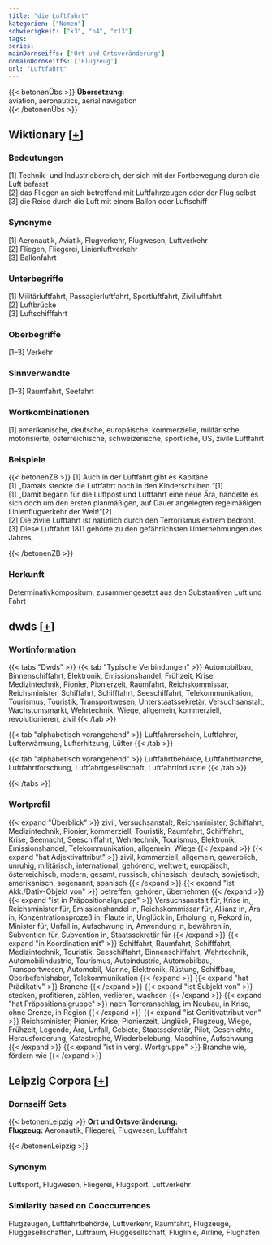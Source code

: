 ```yaml
---
title: "die Luftfahrt"
kategorien: ["Nomen"]
schwierigkeit: ["k3", "h4", "r13"]
tags:
series:
mainDornseiffs: ['Ort und Ortsveränderung']
domainDornseiffs: ['Flugzeug']
url: "Luftfahrt"
---
```


{{< betonenÜbs >}}
**Übersetzung:**  
aviation, aeronautics, aerial navigation  
{{< /betonenÜbs >}}

## Wiktionary [[+](https://de.wiktionary.org/wiki/Luftfahrt)]

### Bedeutungen
[1] Technik- und Industriebereich, der sich mit der Fortbewegung durch die Luft befasst  
[2] das Fliegen an sich betreffend mit Luftfahrzeugen oder der Flug selbst  
[3] die Reise durch die Luft mit einem Ballon oder Luftschiff  

### Synonyme
[1] Aeronautik, Aviatik, Flugverkehr, Flugwesen, Luftverkehr  
[2] Fliegen, Fliegerei, Linienluftverkehr  
[3] Ballonfahrt  

### Unterbegriffe
[1] Militärluftfahrt, Passagierluftfahrt, Sportluftfahrt, Zivilluftfahrt  
[2] Luftbrücke  
[3] Luftschifffahrt  

### Oberbegriffe
[1–3] Verkehr  

### Sinnverwandte
[1–3] Raumfahrt, Seefahrt  

### Wortkombinationen
[1] amerikanische, deutsche, europäische, kommerzielle, militärische, motorisierte, österreichische, schweizerische, sportliche, US, zivile Luftfahrt  

### Beispiele
{{< betonenZB >}}
[1] Auch in der Luftfahrt gibt es Kapitäne.  
[1] „Damals steckte die Luftfahrt noch in den Kinderschuhen.“[1]  
[1] „Damit begann für die Luftpost und Luftfahrt eine neue Ära, handelte es sich doch um den ersten planmäßigen, auf Dauer angelegten regelmäßigen Linienflugverkehr der Welt!“[2]  
[2] Die zivile Luftfahrt ist natürlich durch den Terrorismus extrem bedroht.  
[3] Diese Luftfahrt 1811 gehörte zu den gefährlichsten Unternehmungen des Jahres.  

{{< /betonenZB >}}
### Herkunft
Determinativkompositum, zusammengesetzt aus den Substantiven Luft und Fahrt  



## dwds [[+](https://www.dwds.de/wb/Luftfahrt)]

### Wortinformation
{{< tabs "Dwds" >}}
{{< tab "Typische Verbindungen" >}}
Automobilbau, Binnenschiffahrt, Elektronik, Emissionshandel, Frühzeit, Krise, Medizintechnik, Pionier, Pionierzeit, Raumfahrt, Reichskommissar, Reichsminister, Schiffahrt, Schifffahrt, Seeschiffahrt, Telekommunikation, Tourismus, Touristik, Transportwesen, Unterstaatssekretär, Versuchsanstalt, Wachstumsmarkt, Wehrtechnik, Wiege, allgemein, kommerziell, revolutionieren, zivil
{{< /tab >}}

{{< tab "alphabetisch vorangehend" >}}
Luftfahrerschein, Luftfahrer, Lufterwärmung, Lufterhitzung, Lüfter
{{< /tab >}}

{{< tab "alphabetisch vorangehend" >}}
Luftfahrtbehörde, Luftfahrtbranche, Luftfahrtforschung, Luftfahrtgesellschaft, Luftfahrtindustrie
{{< /tab >}}

{{< /tabs >}}

### Wortprofil
{{< expand "Überblick" >}} zivil, Versuchsanstalt, Reichsminister, Schiffahrt, Medizintechnik, Pionier, kommerziell, Touristik, Raumfahrt, Schifffahrt, Krise, Seemacht, Seeschiffahrt, Wehrtechnik, Tourismus, Elektronik, Emissionshandel, Telekommunikation, allgemein, Wiege {{< /expand >}}
{{< expand "hat Adjektivattribut" >}} zivil, kommerziell, allgemein, gewerblich, unruhig, militärisch, international, gehörend, weltweit, europäisch, österreichisch, modern, gesamt, russisch, chinesisch, deutsch, sowjetisch, amerikanisch, sogenannt, spanisch {{< /expand >}}
{{< expand "ist Akk./Dativ-Objekt von" >}} betreffen, gehören, übernehmen {{< /expand >}}
{{< expand "ist in Präpositionalgruppe" >}} Versuchsanstalt für, Krise in, Reichsminister für, Emissionshandel in, Reichskommissar für, Allianz in, Ära in, Konzentrationsprozeß in, Flaute in, Unglück in, Erholung in, Rekord in, Minister für, Unfall in, Aufschwung in, Anwendung in, bewähren in, Subvention für, Subvention in, Staatssekretär für {{< /expand >}}
{{< expand "in Koordination mit" >}} Schiffahrt, Raumfahrt, Schifffahrt, Medizintechnik, Touristik, Seeschiffahrt, Binnenschiffahrt, Wehrtechnik, Automobilindustrie, Tourismus, Autoindustrie, Automobilbau, Transportwesen, Automobil, Marine, Elektronik, Rüstung, Schiffbau, Oberbefehlshaber, Telekommunikation {{< /expand >}}
{{< expand "hat Prädikativ" >}} Branche {{< /expand >}}
{{< expand "ist Subjekt von" >}} stecken, profitieren, zählen, verlieren, wachsen {{< /expand >}}
{{< expand "hat Präpositionalgruppe" >}} nach Terroranschlag, im Neubau, in Krise, ohne Grenze, in Region {{< /expand >}}
{{< expand "ist Genitivattribut von" >}} Reichsminister, Pionier, Krise, Pionierzeit, Unglück, Flugzeug, Wiege, Frühzeit, Legende, Ära, Unfall, Gebiete, Staatssekretär, Pilot, Geschichte, Herausforderung, Katastrophe, Wiederbelebung, Maschine, Aufschwung {{< /expand >}}
{{< expand "ist in vergl. Wortgruppe" >}} Branche wie, fördern wie {{< /expand >}}

## Leipzig Corpora [[+](https://corpora.uni-leipzig.de/en/res?word=Luftfahrt&corpusId=deu_newscrawl-public_2018)]

### Dornseiff Sets
{{< betonenLeipzig >}}
**Ort und Ortsveränderung:**  
**Flugzeug:** Aeronautik, Fliegerei, Flugwesen, Luftfahrt  

{{< /betonenLeipzig >}}

### Synonym
Luftsport, Flugwesen, Fliegerei, Flugsport, Luftverkehr


### Similarity based on Cooccurrences
Flugzeugen, Luftfahrtbehörde, Luftverkehr, Raumfahrt, Flugzeuge, Fluggesellschaften, Luftraum, Fluggesellschaft, Fluglinie, Airline, Flughäfen

